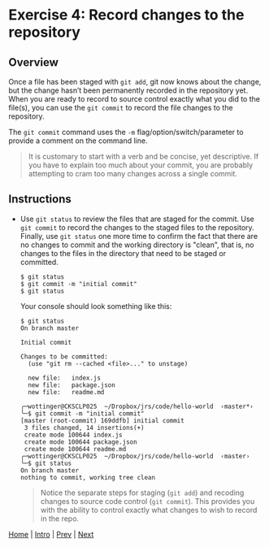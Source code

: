 # Exercise 4: Record changes to the repository

## Overview

Once a file has been staged with `git add`, git now knows about the change, but the change hasn’t been permanently recorded in the repository yet.   When you are ready to record to source control exactly what you did to the file(s), you can use the  `git commit` to record the file changes to the repository.

The `git commit` command uses the `-m` flag/option/switch/parameter to provide a comment on the command line.  

> It is customary to start with a verb and be concise, yet descriptive.  If you have to explain too much about your commit, you are probably attempting to cram too many changes across a single commit.

## Instructions

- Use `git status` to review the files that are staged for the commit.  Use `git commit` to record the changes to the staged files to the repository.  Finally, use `git status` one more time to confirm the fact that there are no changes to commit and the working directory is "clean", that is, no changes to the files in the directory that need to be staged or committed.

  ```
  $ git status
  $ git commit -m "initial commit"
  $ git status
  ```

  Your console should look something like this:

  ```
  $ git status
  On branch master

  Initial commit

  Changes to be committed:
    (use "git rm --cached <file>..." to unstage)

  	new file:   index.js
  	new file:   package.json
  	new file:   readme.md

  ╭─wottinger@CKSCLP025  ~/Dropbox/jrs/code/hello-world  ‹master*›
  ╰─$ git commit -m "initial commit"
  [master (root-commit) 169ddfb] initial commit
   3 files changed, 14 insertions(+)
   create mode 100644 index.js
   create mode 100644 package.json
   create mode 100644 readme.md
  ╭─wottinger@CKSCLP025  ~/Dropbox/jrs/code/hello-world  ‹master›
  ╰─$ git status
  On branch master
  nothing to commit, working tree clean
  ```

  > Notice the separate steps for staging (`git add`) and recoding changes to source code control (`git commit`).  This provides you with the ability to control exactly what changes to wish to record in the repo.   

[Home](/)   |   [Intro](/intro/)   |    [Prev](/intro/3)   |   [Next](/intro/5)
